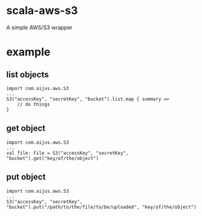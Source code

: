 # scala-aws-s3

A simple AWS/S3 wrapper

# example

## list objects

    import com.aijus.aws.S3
    ...
    S3("accessKey", "secretKey", "bucket").list.map { summary =>
        // do things
    }

## get object

    import com.aijus.aws.S3
    ...
    val file: File = S3("accessKey", "secretKey", "bucket").get("key/of/the/object")

## put object

    import com.aijus.aws.S3
    ...
    S3("accessKey", "secretKey", "bucket").put("/path/to/the/file/to/be/uploaded", "key/of/the/object")